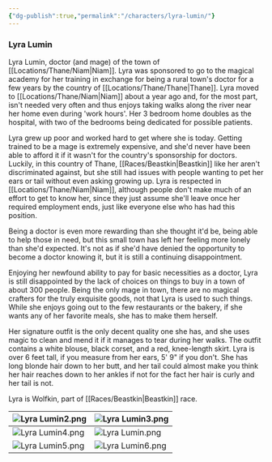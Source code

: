 ```yaml
---
{"dg-publish":true,"permalink":"/characters/lyra-lumin/"}
---
```


### Lyra Lumin
Lyra Lumin, doctor (and mage) of the town of [[Locations/Thane/Niam\|Niam]]. Lyra was sponsored to go to the magical academy for her training in exchange for being a rural town's doctor for a few years by the country of [[Locations/Thane/Thane\|Thane]]. Lyra moved to [[Locations/Thane/Niam\|Niam]] about a year ago and, for the most part, isn't needed very often and thus enjoys taking walks along the river near her home even during 'work hours'. Her 3 bedroom home doubles as the hospital, with two of the bedrooms being dedicated for possible patients. 

Lyra grew up poor and worked hard to get where she is today. Getting trained to be a mage is extremely expensive, and she'd never have been able to afford it if it wasn't for the country's sponsorship for doctors. Luckily, in this country of Thane, [[Races/Beastkin\|Beastkin]] like her aren't discriminated against, but she still had issues with people wanting to pet her ears or tail without even asking growing up. Lyra is respected in [[Locations/Thane/Niam\|Niam]], although people don't make much of an effort to get to know her, since they just assume she'll leave once her required employment ends, just like everyone else who has had this position. 

Being a doctor is even more rewarding than she thought it'd be, being able to help those in need, but this small town has left her feeling more lonely than she'd expected. It's not as if she'd have denied the opportunity to become a doctor knowing it, but it is still a continuing disappointment.  

Enjoying her newfound ability to pay for basic necessities as a doctor, Lyra is still disappointed by the lack of choices on things to buy in a town of about 300 people. Being the only mage in town, there are no magical crafters for the truly exquisite goods, not that Lyra is used to such things. While she enjoys going out to the few restaurants or the bakery, if she wants any of her favorite meals, she has to make them herself.

Her signature outfit is the only decent quality one she has, and she uses magic to clean and mend it if it manages to tear during her walks. The outfit contains a white blouse, black corset, and a red, knee-length skirt. Lyra is over 6 feet tall, if you measure from her ears, 5' 9" if you don't. She has long blonde hair down to her butt, and her tail could almost make you think her hair reaches down to her ankles if not for the fact her hair is curly and her tail is not.

Lyra is Wolfkin, part of [[Races/Beastkin\|Beastkin]] race.



| ![Lyra Lumin2.png](/img/user/Characters/Images/Lyra%20Lumin2.png) | ![Lyra Lumin3.png](/img/user/Characters/Images/Lyra%20Lumin3.png) |
| -------------------- | -------------------- |
| ![Lyra Lumin4.png](/img/user/Characters/Images/Lyra%20Lumin4.png) | ![Lyra Lumin.png](/img/user/Characters/Images/Lyra%20Lumin.png)  |
| ![Lyra Lumin5.png](/img/user/Characters/Images/Lyra%20Lumin5.png) | ![Lyra Lumin6.png](/img/user/Characters/Images/Lyra%20Lumin6.png) |

